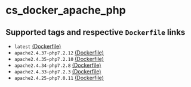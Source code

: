 cs_docker_apache_php
====================

## Supported tags and respective `Dockerfile` links

- `latest`
  [(Dockerfile)][100]
- `apache2.4.37-php7.2.12`
  [(Dockerfile)][104]
- `apache2.4.35-php7.2.10`
  [(Dockerfile)][103]
- `apache2.4.34-php7.2.8`
  [(Dockerfile)][102]
- `apache2.4.33-php7.2.3`
  [(Dockerfile)][101]
- `apache2.4.25-php7.0.11`
  [(Dockerfile)][99]

[100]: https://github.com/catalyst-system-inc/cs_docker_apache_php/blob/master/Dockerfile
[104]: https://github.com/catalyst-system-inc/cs_docker_apache_php/blob/apache2.4.37-php7.2.12/Dockerfile
[103]: https://github.com/catalyst-system-inc/cs_docker_apache_php/blob/apache2.4.35-php7.2.10/Dockerfile
[102]: https://github.com/catalyst-system-inc/cs_docker_apache_php/blob/apache2.4.34-php7.2.8/Dockerfile
[101]: https://github.com/catalyst-system-inc/cs_docker_apache_php/blob/apache2.4.33-php7.2.3/Dockerfile
[99]: https://github.com/catalyst-system-inc/cs_docker_apache_php/blob/apache2.4.25-php7.0.11/Dockerfile
